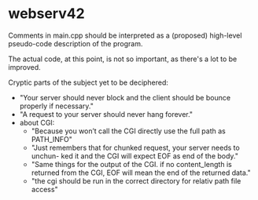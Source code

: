 # webserv42

Comments in main.cpp should be interpreted as a (proposed) high-level pseudo-code description of the program.

The actual code, at this point, is not so important, as there's a lot to be improved.

Cryptic parts of the subject yet to be deciphered:
- "Your server should never block and the client should be bounce properly if necessary."
- "A request to your server should never hang forever."
- about CGI:
	- "Because you won’t call the CGI directly use the full path as PATH_INFO"
	- "Just remembers that for chunked request, your server needs to unchun-
ked it and the CGI will expect EOF as end of the body."
	- "Same things for the output of the CGI. if no content_length is returned
from the CGI, EOF will mean the end of the returned data."
	- "the cgi should be run in the correct directory for relativ path file access"

